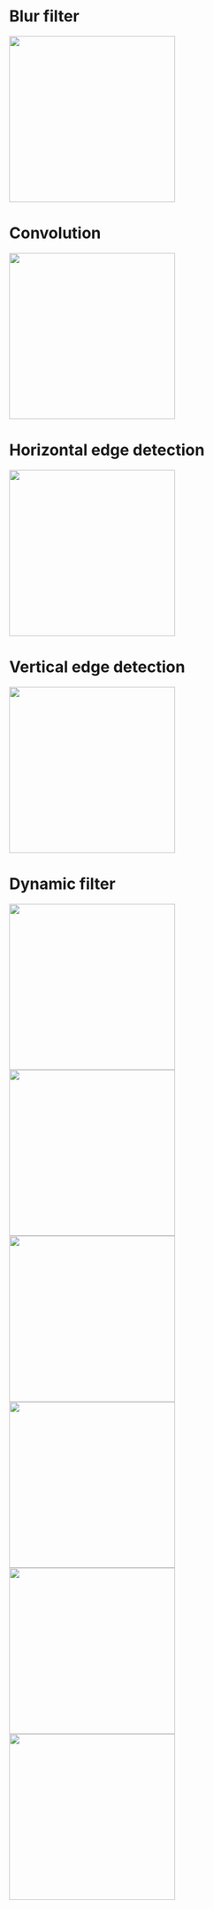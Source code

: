 # Blur filter
<img src='https://github.com/Parisa-Bagherzadeh/Image_processing/blob/main/Assignment25/result/flower.jpg' width='300'>

# Convolution
<img src='https://github.com/Parisa-Bagherzadeh/Image_processing/blob/main/Assignment25/result/lion_output.jpg' width='300'>

# Horizontal edge detection

<img src='https://github.com/Parisa-Bagherzadeh/Image_processing/blob/main/Assignment25/result/horizontal_filter_building_output.jpg' width='300'>

# Vertical edge detection
<img src='https://github.com/Parisa-Bagherzadeh/Image_processing/blob/main/Assignment25/result/vertical_filter_building_output.jpg' width='300'>

# Dynamic filter 

<p float='left'>
  <img src='https://github.com/Parisa-Bagherzadeh/Image_processing/blob/main/Assignment25/result/paris_gray.jpg' width='300'>
  <img src='https://github.com/Parisa-Bagherzadeh/Image_processing/blob/main/Assignment25/result/3x3%20filter.jpg' width='300'>
  <img src='https://github.com/Parisa-Bagherzadeh/Image_processing/blob/main/Assignment25/result/5x5%20filter.jpg' width='300'>
  <img src='https://github.com/Parisa-Bagherzadeh/Image_processing/blob/main/Assignment25/result/7x7%20filter.jpg' width='300'>   
  <img src='https://github.com/Parisa-Bagherzadeh/Image_processing/blob/main/Assignment25/result/7x7%20filter.jpg' width='300'>  
  <img src='https://github.com/Parisa-Bagherzadeh/Image_processing/blob/main/Assignment25/result/15x15%20filter.jpg' width='300'>
</p>
  

